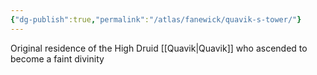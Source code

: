 ```yaml
---
{"dg-publish":true,"permalink":"/atlas/fanewick/quavik-s-tower/"}
---
```


Original residence of the High Druid [[Quavik\|Quavik]] who ascended to become a faint divinity